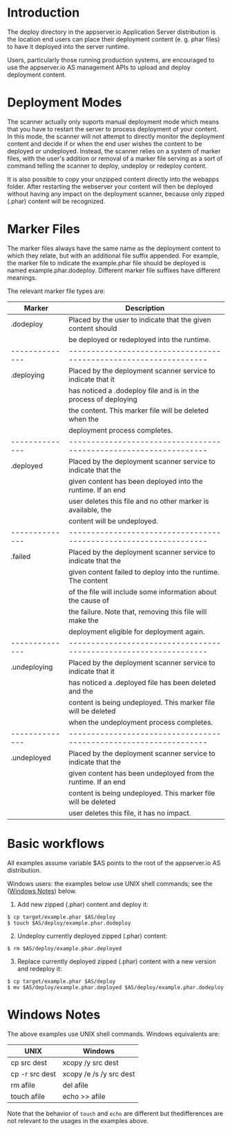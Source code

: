 # Introduction

The deploy directory in the appserver.io Application Server distribution is the location end users can place their 
deployment content (e. g. phar files) to have it deployed into the server runtime.

Users, particularly those running production systems, are encouraged to use the appserver.io AS management APIs to 
upload and deploy deployment content.

# Deployment Modes

The scanner actually only suports manual deployment mode which means that you have to restart the server to process 
deployment of your content. In this mode, the scanner will not attempt to directly monitor the deployment content and 
decide if or when the end user wishes the content to be deployed or undeployed. Instead, the scanner relies on a system 
of marker files, with the user's addition or removal of a marker file serving as a sort of command telling the scanner 
to deploy, undeploy or redeploy content.

It is also possible to copy your unzipped content directly into the webapps folder. After restarting the webserver
your content will then be deployed without having any impact on the deployment scanner, because only zipped (.phar)
content will be recognized.

# Marker Files

The marker files always have the same name as the deployment content to which they relate, but with an additional file 
suffix appended. For example, the marker file to indicate the example.phar file should be deployed is named 
example.phar.dodeploy. Different marker file suffixes have different meanings.

The relevant marker file types are:

| Marker       | Description                                                     |
|--------------|-----------------------------------------------------------------|
| .dodeploy    | Placed by the user to indicate that the given content should    |
|              | be deployed or redeployed into the runtime.                     |
|--------------|-----------------------------------------------------------------|
| .deploying   | Placed by the deployment scanner service to indicate that it    |
|              | has noticed a .dodeploy file and is in the process of deploying |
|              | the content. This marker file will be deleted when the          |
|              | deployment process completes.                                   |
|--------------|-----------------------------------------------------------------|
| .deployed    | Placed by the deployment scanner service to indicate that the   |
|              | given content has been deployed into the runtime. If an end     |
|              | user deletes this file and no other marker is available, the    |
|              | content will be undeployed.                                     |
|--------------|-----------------------------------------------------------------|
| .failed      | Placed by the deployment scanner service to indicate that the   |
|              | given content failed to deploy into the runtime. The content    |
|              | of the file will include some information about the cause of    |
|              | the failure. Note that, removing this file will make the        |
|              | deployment eligible for deployment again.                       |
|--------------|-----------------------------------------------------------------|
| .undeploying | Placed by the deployment scanner service to indicate that it    |
|              | has noticed a .deployed file has been deleted and the           |
|              | content is being undeployed. This marker file will be deleted   |
|              | when the undeployment process completes.                        |
|--------------|-----------------------------------------------------------------|
| .undeployed  | Placed by the deployment scanner service to indicate that the   |
|              | given content has been undeployed from the runtime. If an end   |
|              | content is being undeployed. This marker file will be deleted   |
|              | user deletes this file, it has no impact.                       |

# Basic workflows

All examples assume variable $AS points to the root of the appserver.io AS distribution.

Windows users: the examples below use UNIX shell commands; see the ([Windows Notes](#windows-notes)) below.

1. Add new zipped (.phar) content and deploy it:

```
$ cp target/example.phar $AS/deploy
$ touch $AS/deploy/example.phar.dodeploy
```

2. Undeploy currently deployed zipped (.phar) content:

```
$ rm $AS/deploy/example.phar.deployed
```

3. Replace currently deployed zipped (.phar) content with a new version and redeploy it:

```
$ cp target/example.phar $AS/deploy
$ mv $AS/deploy/example.phar.deployed $AS/deploy/example.phar.dodeploy
```

# Windows Notes

The above examples use UNIX shell commands. Windows equivalents are:

| UNIX           | Windows                 |
|----------------|-------------------------|
| cp src dest    | xcopy /y src dest       |
| cp -r src dest | xcopy /e /s /y src dest |
| rm afile       | del afile               |
| touch afile    | echo >> afile           |

Note that the behavior of ```touch``` and ```echo``` are different but thedifferences are not relevant to the usages 
in the examples above.